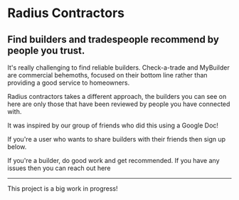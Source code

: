 # Radius Contractors

## Find builders and tradespeople recommend by people you trust.

It's really challenging to find reliable builders. Check-a-trade and MyBuilder are commercial behemoths, focused on their bottom line rather than providing a good service to homeowners.

Radius contractors takes a different approach, the builders you can see on here are only those that have been reviewed by people you have connected with.

It was inspired by our group of friends who did this using a Google Doc!



If you're a user who wants to share builders with their friends then sign up below.

If you're a builder, do good work and get recommended. If you have any issues then you can reach out here

---

This project is a big work in progress!
